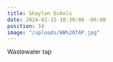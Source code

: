 ```yaml
---
title: Shaylan Eckols
date: 2024-02-15 10:39:00 -06:00
position: 14
image: "/uploads/WW%20TAP.jpg"
---
```


Wastewater tap